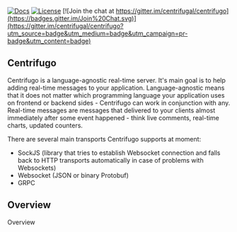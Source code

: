 [![Docs](https://img.shields.io/badge/docs-current-brightgreen.svg)](https://github.com/centrifugal/centrifugo)
[![License](https://img.shields.io/badge/license-MIT-blue.svg)](https://github.com/containous/traefik/blob/master/LICENSE.md)
[![Join the chat at https://gitter.im/centrifugal/centrifugo](https://badges.gitter.im/Join%20Chat.svg)](https://gitter.im/centrifugal/centrifugo?utm_source=badge&utm_medium=badge&utm_campaign=pr-badge&utm_content=badge)

## Centrifugo

Centrifugo is a language-agnostic real-time server. It's main goal is to help adding real-time messages to your application. Language-agnostic means that it does not matter which programming language your application uses on frontend or backend sides - Centrifugo can work in conjunction with any. Real-time messages are messages that delivered to your clients almost immediately after some event happened - think live comments, real-time charts, updated counters.

There are several main transports Centrifugo supports at moment:

* SockJS (library that tries to establish Websocket connection and falls back to HTTP transports automatically in case of problems with Websockets)
* Websocket (JSON or binary Protobuf)
* GRPC

## Overview

Overview